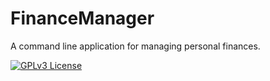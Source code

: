 # FinanceManager
 A command line application for managing personal finances.  

[![GPLv3 License](https://img.shields.io/badge/License-GPL%20v3-yellow.svg)](./COPYING)
